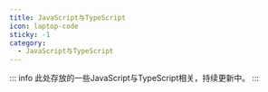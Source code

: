 ```yaml
---
title: JavaScript与TypeScript
icon: laptop-code
sticky: -1
category:
  - JavaScript与TypeScript
---
```

::: info
此处存放的一些JavaScript与TypeScript相关，持续更新中。
:::

<Catalog  />
